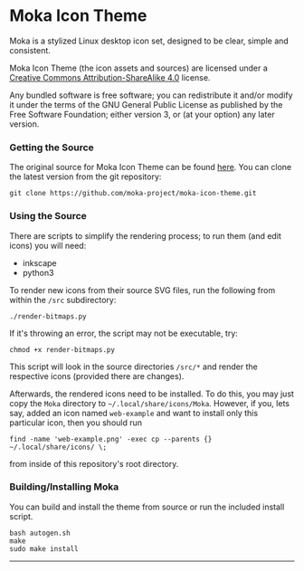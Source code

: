 Moka Icon Theme
===============

Moka is a stylized Linux desktop icon set, designed to be clear, simple and consistent.

Moka Icon Theme (the icon assets and sources) are licensed under a [Creative Commons Attribution-ShareAlike 4.0](http://creativecommons.org/licenses/by-sa/4.0/legalcode) license.

Any bundled software is free software; you can redistribute it and/or modify it under the terms of the GNU General Public License as published by the Free Software Foundation; either version 3, or (at your option) any later version.

### Getting the Source

The original source for Moka Icon Theme can be found [here](https://github.com/moka-project/moka-icon-theme). You can clone the latest version from the git repository:

    git clone https://github.com/moka-project/moka-icon-theme.git

### Using the Source

There are scripts to simplify the rendering process; to run them (and edit icons) you will need:

 * inkscape
 * python3

To render new icons from their source SVG files, run the following from within the `/src` subdirectory:

    ./render-bitmaps.py

If it's throwing an error, the script may not be executable, try:

	chmod +x render-bitmaps.py

This script will look in the source directories `/src/*` and render the respective icons (provided there are changes).

Afterwards, the rendered icons need to be installed.
To do this, you may just copy the `Moka` directory to `~/.local/share/icons/Moka`.
However, if you, lets say, added an icon named `web-example` and want to install only this particular icon, then you should run

    find -name 'web-example.png' -exec cp --parents {} ~/.local/share/icons/ \;

from inside of this repository's root directory.

### Building/Installing Moka

You can build and install the theme from source or run the included install script.

    bash autogen.sh
    make
    sudo make install

-----------
